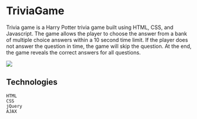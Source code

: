 # TriviaGame

Trivia game is a Harry Potter trivia game built using HTML, CSS, and Javascript. The game allows the player to choose the answer from a bank of multiple choice answers within a 10 second time limit. If the player does not answer the question in time, the game will skip the question. At the end, the game reveals the correct answers for all questions.

![](TriviaGame.gif)

## Technologies
    HTML
    CSS
    jQuery
    AJAX